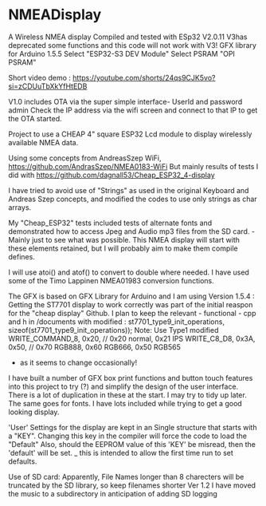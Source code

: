 # NMEADisplay
A Wireless NMEA display
Compiled and tested with ESp32 V2.0.11  V3has deprecated some functions and this code will not work with V3!
GFX library for Arduino 1.5.5
Select "ESP32-S3 DEV Module"
Select PSRAM "OPI PSRAM"

Short video demo : https://youtube.com/shorts/24qs9CJK5vo?si=zCDUuTbXkYfHtEDB


V1.0 includes OTA via the super simple interface- UserId and password admin
Check the IP address via the wifi screen and connect to that IP to get the OTA started. 


Project to use a CHEAP 4" square ESP32 Lcd module to display wirelessly available NMEA data. 

Using some concepts from AndreasSzep WiFi, https://github.com/AndrasSzep/NMEA0183-WiFi
But mainly results of tests I did with https://github.com/dagnall53/Cheap_ESP32_4-display

I have tried to avoid use of "Strings" as used in the original Keyboard and Andreas Szep concepts, and modified the codes to use only strings as char arrays. 

My "Cheap_ESP32" tests included tests of alternate fonts and demonstrated how to access Jpeg and Audio mp3 files from the SD card. - Mainly just to see what was possible. 
This NMEA display will start with these elements retained, but I will probably aim to make them compile defines.

I will use atoi() and atof() to convert to double where needed.
I have used some of the Timo Lappinen NMEA01983 conversion functions. 

The GFX is based on GFX Library for Arduino and I am using Version 1.5.4 : Getting the ST7701 display to work correctly was part of the initial reaspon for the "cheap display" Github.
I plan to keep the relevant - functional -  cpp and h in /documents with modified :
 st7701_type9_init_operations,  sizeof(st7701_type9_init_operations));
Note: Use Type1 modified 
WRITE_COMMAND_8, 0x20, // 0x20 normal, 0x21 IPS
WRITE_C8_D8, 0x3A, 0x50, // 0x70 RGB888, 0x60 RGB666, 0x50 RGB565
 
- as it seems to change occasionally!

I have built a number of GFX box print functions and button touch features into this project to try (?) and simplify the design of the user interface. 
There is a lot of duplication in these at the start. I may try to tidy up later.
The same goes for fonts. I have lots included while trying to get a good looking display. 

'User' Settings for the display are kept in an Single structure that starts with a "KEY". Changing this key in the compiler will force the code to load the "Default" 
Also, should the EEPROM value of this 'KEY' be misread, then the 'default' will be set. _ this is intended to allow the first time run to set defaults.

Use of SD card:
Apparently, File Names longer than 8 charecters will be truncated by the SD library, so keep filenames shorter 
Ver 1.2 I have moved the music to a subdirectory in anticipation of adding SD logging

